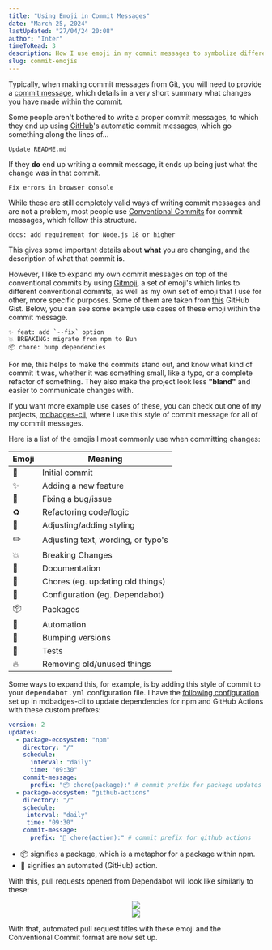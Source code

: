 ```yaml
---
title: "Using Emoji in Commit Messages"
date: "March 25, 2024"
lastUpdated: "27/04/24 20:08"
author: "Inter"
timeToRead: 3
description: How I use emoji in my commit messages to symbolize different things.
slug: commit-emojis
---
```


Typically, when making commit messages from Git, you will need to provide a [commit message](https://git-scm.com/docs/git-commit#Documentation/git-commit.txt--cltcommitgt), which details in a very short summary what changes you have made within the commit.

Some people aren't bothered to write a proper commit messages, to which they end up using [GitHub](https://github.com)'s automatic commit messages, which go something along the lines of...

```
Update README.md
```

If they **do** end up writing a commit message, it ends up being just what the change was in that commit.

```
Fix errors in browser console
```

While these are still completely valid ways of writing commit messages and are not a problem, most people use [Conventional Commits](https://www.conventionalcommits.org/en/v1.0.0/) for commit messages, which follow this structure.

```
docs: add requirement for Node.js 18 or higher
```

This gives some important details about **what** you are changing, and the description of what that commit **is**.

However, I like to expand my own commit messages on top of the conventional commits by using [Gitmoji](https://gitmoji.dev/), a set of emoji's which links to different conventional commits, as well as my own set of emoji that I use for other, more specific purposes. Some of them are taken from [this](https://gist.github.com/parmentf/035de27d6ed1dce0b36a) GitHub Gist. Below, you can see some example use cases of these emoji within the commit message.

```
✨ feat: add `--fix` option
💥 BREAKING: migrate from npm to Bun
📦 chore: bump dependencies
```

For me, this helps to make the commits stand out, and know what kind of commit it was, whether it was something small, like a typo, or a complete refactor of something. They also make the project look less **"bland"** and easier to communicate changes with.

If you want more example use cases of these, you can check out one of my projects, [mdbadges-cli](https://github.com/inttter/mdbadges-cli/commits/main/), where I use this style of commit message for all of my commit messages.

Here is a list of the emojis I most commonly use when committing changes:

| Emoji  | Meaning |
| ------ | ------- |
| 🎉 | Initial commit |
| ✨ | Adding a new feature |
| 🐛 | Fixing a bug/issue |
| ♻️ | Refactoring code/logic |
| 💄 | Adjusting/adding styling |
| ✏️ | Adjusting text, wording, or typo's |
| 💥 | Breaking Changes |
| 📝 | Documentation |
| 🧹 | Chores (eg. updating old things) |
| 👷 | Configuration (eg. Dependabot) |
| 📦 | Packages |
| 🤖 | Automation |
| 🔖 | Bumping versions |
| 🧪 | Tests |
| 🔥 | Removing old/unused things |

Some ways to expand this, for example, is by adding this style of commit to your <kbd>dependabot.yml</kbd> configuration file. I have the [following configuration](https://github.com/inttter/mdbadges-cli/blob/main/.github/dependabot.yml) set up in mdbadges-cli to update dependencies for npm and GitHub Actions with these custom prefixes:

```yaml
version: 2
updates:
  - package-ecosystem: "npm"
    directory: "/"
    schedule:
      interval: "daily"
      time: "09:30"
    commit-message:
      prefix: "📦 chore(package):" # commit prefix for package updates
  - package-ecosystem: "github-actions"
    directory: "/"
    schedule:
     interval: "daily"
     time: "09:30"
    commit-message:
      prefix: "🤖 chore(action):" # commit prefix for github actions
```

* 📦 signifies a package, which is a metaphor for a package within npm.
* 🤖 signifies an automated (GitHub) action.

With this, pull requests opened from Dependabot will look like similarly to these:

<div align="center">
  <img src="/images/commit-emojis/package-pr.png">
  <br>
  <img src="/images/commit-emojis/action-pr.png">
</div>

With that, automated pull request titles with these emoji and the Conventional Commit format are now set up.